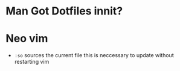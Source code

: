 # Man Got Dotfiles innit?

# Neo vim
- `:so` sources the current file this is neccessary to update without restarting vim
